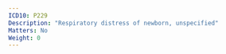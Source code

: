```yaml
---
ICD10: P229
Description: "Respiratory distress of newborn, unspecified"
Matters: No
Weight: 0
---
```


